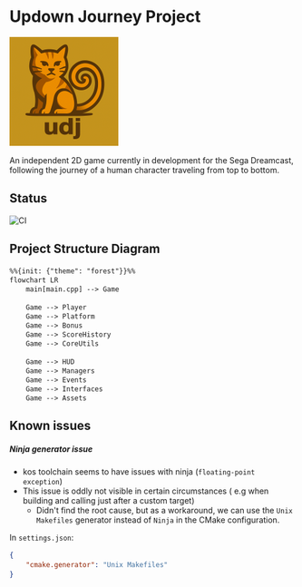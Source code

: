 # Updown Journey Project

![Project Logo](logo.png)

An independent 2D game currently in development for the Sega Dreamcast, following the journey of a human character traveling from top to bottom. 


## Status

![CI](https://github.com/maishuji/dc-updown-journey/actions/workflows/github-actions.yml/badge.svg)


## Project Structure Diagram

```mermaid
%%{init: {"theme": "forest"}}%%
flowchart LR
    main[main.cpp] --> Game

    Game --> Player
    Game --> Platform
    Game --> Bonus
    Game --> ScoreHistory
    Game --> CoreUtils

    Game --> HUD
    Game --> Managers
    Game --> Events
    Game --> Interfaces
    Game --> Assets
```

## Known issues

##### Ninja generator issue
- kos toolchain seems to have issues with ninja (`floating-point exception`)
- This issue is oddly not visible in certain circumstances ( e.g when building and calling just after a custom target)
    - Didn't find the root cause, but as a workaround, we can use the `Unix Makefiles` generator instead of `Ninja` in the CMake configuration.

In `settings.json`:
```json
{
    "cmake.generator": "Unix Makefiles"
}
```